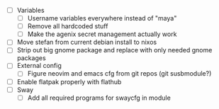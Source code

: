 - [ ] Variables
  - [ ] Username variables everywhere instead of "maya"
  - [ ] Remove all hardcoded stuff
  - [ ] Make the agenix secret management actually work
- [ ] Move stefan from current debian install to nixos
- [ ] Strip out big gnome package and replace with only needed gnome packages
- [ ] External config
  - [ ] Figure neovim and emacs cfg from git repos (git susbmodule?)
- [ ] Enable flatpak properly with flathub
- [ ] Sway
  - [ ] Add all required programs for swaycfg in module
